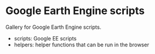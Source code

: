 # Google Earth Engine scripts

Gallery for Google Earth Engine scripts.

- scripts: Google EE scripts
- helpers: helper functions that can be run in the browser